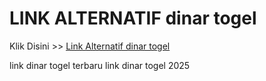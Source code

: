 # LINK ALTERNATIF dinar togel

Klik Disini >> <a href="https://linksto.pages.dev/">Link Alternatif dinar togel </a>

link dinar togel terbaru
link dinar togel 2025